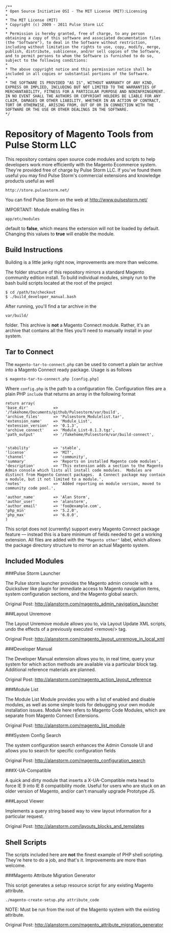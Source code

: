     /**
    * Open Source Initiative OSI - The MIT License (MIT):Licensing
    * 
    * The MIT License (MIT)
    * Copyright (c) 2009 - 2011 Pulse Storm LLC
    * 
    * Permission is hereby granted, free of charge, to any person obtaining a copy of this software and associated documentation files (the "Software"), to deal in the Software without restriction, including without limitation the rights to use, copy, modify, merge, publish, distribute, sublicense, and/or sell copies of the Software, and to permit persons to whom the Software is furnished to do so, subject to the following conditions:
    * 
    * The above copyright notice and this permission notice shall be included in all copies or substantial portions of the Software.
    * 
    * THE SOFTWARE IS PROVIDED "AS IS", WITHOUT WARRANTY OF ANY KIND, EXPRESS OR IMPLIED, INCLUDING BUT NOT LIMITED TO THE WARRANTIES OF MERCHANTABILITY, FITNESS FOR A PARTICULAR PURPOSE AND NONINFRINGEMENT. IN NO EVENT SHALL THE AUTHORS OR COPYRIGHT HOLDERS BE LIABLE FOR ANY CLAIM, DAMAGES OR OTHER LIABILITY, WHETHER IN AN ACTION OF CONTRACT, TORT OR OTHERWISE, ARISING FROM, OUT OF OR IN CONNECTION WITH THE SOFTWARE OR THE USE OR OTHER DEALINGS IN THE SOFTWARE.
    */

Repository of Magento Tools from Pulse Storm LLC
==================================================	

This repository contains open source code modules and scripts to help developers work more efficiently with the Magento Ecommerce system.  They're provided free of charge by Pulse Storm LLC.  If you've found them useful you may find Pulse Storm's commercial extensions and knowledge products useful as well 

	http://store.pulsestorm.net/

You can find Pulse Storm on the web at http://www.pulsestorm.net/

IMPORTANT: Module enabling files in 

    app/etc/modules
    
default to **false**, which means the extension will not be loaded by default.  Changing this values to **true** will enable the module.    

Build Instructions
--------------------------------------------------
Building is a little janky right now, improvements are more than welcome.

The folder structure of this repository mirrors a standard Magento community edition install.  To build individual modules, simply run to the bash build scripts located at the root of the project

	$ cd /path/to/checkout
	$ ./build_developer_manual.bash
	
After running, you'll find a tar archive in the

	var/build/
	
folder.  This archive is **not** a Magento Connect module.  Rather, it's an archive that contains all the files you'll need to manually install in your system.	

Tar to Connect
--------------------------------------------------
The `magento-tar-to-connect.php` can be used to convert a plain tar archive into a Magento Connect ready package.  Usage is as follows

    $ magento-tar-to-connect.php [config.php]
    
Where `config.php` is the path to a configuration file.  Configuration files are a plain PHP `include` that returns an array in the following format

    return array(
    'base_dir'           => '/fakehome/Documents/github/Pulsestorm/var/build',
    'archive_files'      => 'Pulsestorm_Modulelist.tar',
    'extension_name'     => 'Module_List',
    'extension_version'  => '0.1.3',
    'archive_connect'    => 'Module_List-0.1.3.tgz',
    'path_output'        => '/fakehome/Pulsestorm/var/build-connect',
    
    
    'stability'          => 'stable',
    'license'            => 'MIT',
    'channel'            => 'community',
    'summary'            => 'Reports on installed Magento code modules',
    'description'        => 'This extension adds a section to the Magento Admin console which lists all install code modules.  Modules are distinct from Magento Connect packages.  A Connect package may contain a module, but it not limited to a module.',
    'notes'              => 'Added reporting on module version, moved to community code pool.',
    
    'author_name'        => 'Alan Storm',
    'author_user'        => 'alanstorm',
    'author_email'       => 'foo@example.com',
    'php_min'            => '5.2.0',
    'php_max'            => '6.0.0',
    )

This script does not (currently) support every Magento Connect package feature — instead this is a bare minimum of fields needed to get a working extension.  All files are added with the `"Magento other"` label, which allows the package directory structure to mirror an actual Magento system.

Included Modules
--------------------------------------------------
###Pulse Storm Launcher

The Pulse storm launcher provides the Magento admin console with a Quicksilver like plugin for immediate access to Magento navigation items, system configuration sections, and the Magento global search.

Original Post: http://alanstorm.com/magento_admin_navigation_launcher

###Layout Unremove

The Layout Unremove module allows you to, via Layout Update XML scripts, undo the effects of a previously executed &lt;remove/&gt; tag.

Original Post: http://alanstorm.com/magento_layout_unremove_in_local_xml

###Developer Manual

The Developer Manual extension allows you to, in real time, query your system for which action methods are available via a particular block tag.  Additional reference materials are planned. 

Original Post: http://alanstorm.com/magento_action_layout_reference

###Module List

The Module List Module provides you with a list of enabled and disable modules, as well as some simple tools for debugging your own module installation issues.  Module here refers to Magento Code Modules, which are separate from Magento Connect Extensions. 

Original Post: http://alanstorm.com/magento_list_module

###System Config Search

The system configuration search enhances the Admin Console UI and allows you to search for specific configuration fields

Original Post: http://alanstorm.com/magento_configuration_search

###X-UA-Compatible

A quick and dirty module that inserts a X-UA-Compatible meta head to force IE 9 into IE 8 compatibility mode.  Useful for users who are stuck on an older version of Magento, and/or can't manually upgrade Prototype JS. 

###Layout Viewer

Implements a query string based way to view layout information for a particular request. 

Original Post: http://alanstorm.com/layouts_blocks_and_templates

Shell Scripts
--------------------------------------------------
The scripts included here are **not** the finest example of PHP shell scripting.  They're here to do a job, and that's it.  Improvements are more than welcome.


###Magento Attribute Migration Generator

This script generates a setup resource script for any existing Magento attribute.

    ./magento-create-setup.php attribute_code
    
NOTE: Must be run from the root of the Magento system with the existing attribute.    

Original Post: http://alanstorm.com/magento_attribute_migration_generator